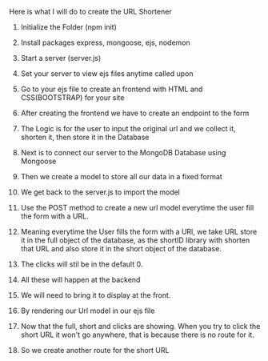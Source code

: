 Here is what I will do to create the URL Shortener

1. Initialize the Folder (npm init)

2. Install packages express, mongoose, ejs, nodemon

3. Start a server (server.js)

4. Set your server to view ejs files anytime called upon

5. Go to your ejs file to create an frontend with HTML and CSS(BOOTSTRAP) for your site

6. After creating the frontend we have to create an endpoint to the form

7. The Logic is for the user to input the original url and we collect it, shorten it, then store it in the Database

8. Next is to connect our server to the MongoDB Database using Mongoose

9. Then we create a model to store all our data in a fixed format

10. We get back to the server.js to import the model

11. Use the POST method to create a new url model everytime the user fill the form with a URL.

12. Meaning everytime the User fills the form with a URl, we take URL store it in the full object of the database, as the shortID library with shorten that URL and also store it in the short object of the database.

13. The clicks will stil be in the default 0.

14. All these will happen at the backend

15. We will need to bring it to display at the front.

16. By rendering our Url model in our ejs file

17. Now that the full, short and clicks are showing. When you try to click the short URL it won't go anywhere, that is because there is no route for it.

18. So we create another route for the short URL 
